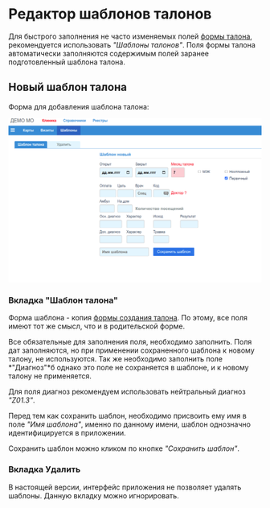 # Редактор шаблонов талонов

Для быстрого заполнения не часто изменяемых полей [формы талона](./talons_edit.md),
рекомендуется использовать *"Шаблоны талонов"*. Поля формы талона автоматически
заполняются содержимым полей заранее подготовленный шаблона талона.

## Новый шаблон талона

Форма для добавления шаблона талона:

![Новый шаблон талона](./images/new_talons_tpl.png)

### Вкладка "Шаблон талона"

Форма шаблона - копия [формы создания талона](./talons_edit.md). По этому, все
поля имеют тот же смысл, что и в родительской форме.

Все обязательные для заполнения поля, необходимо заполнить. Поля дат заполняются, но
при применении сохраненного шаблона к новому талону, не используются. Так же необходимо
заполнить поле *"Диагноз"*б однако это поле не сохраняется в шаблоне, и к новому талону
не применяется.

Для поля диагноз рекомендуем использовать нейтральный диагноз *"Z01.3"*.

Перед тем как сохранить шаблон, необходимо присвоить ему имя в поле *"Имя шаблона"*,
именно по данному имени, шаблон однозначно идентифицируется в приложении.

Сохранить шаблон можно кликом по кнопке *"Сохранить шаблон"*.

### Вкладка Удалить

В настоящей версии, интерфейс приложения не позволяет удалять шаблоны. Данную вкладку
можно игнорировать.
